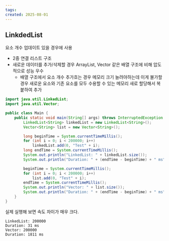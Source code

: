 ```yaml
---
tags: 
created: 2025-08-01
---
```

## LinkdedList
요소 개수 업데이트 있을 경우에 사용
- 2중 연결 리스트 구조
- 새로운 데이터를 추가/삭제할 경우 ArrayList, Vector 같은 배열 구조에 비해 압도적으로 성능 우수
	- 배열 구조에서 요소 개수 추가흐는 경우 메모리 크기 늘려야하는데 이게 불가할 경우 새로운 요소와 기존 요소를 모두 수용할 수 있는 메모리 새로 할당해서 복붙하여 추가
```java
import java.util.LinkedList;
import java.util.Vector;

public class Main {
    public static void main(String[] args) throws InterruptedException {
        LinkedList<String> linkedList = new LinkedList<String>();
        Vector<String> list = new Vector<String>();

        long beginTime = System.currentTimeMillis();
        for (int i = 0; i < 200000; i++)
            linkedList.add(0, "Test" + i);
        long endTime = System.currentTimeMillis();
        System.out.println("LinkedList: " + linkedList.size());
        System.out.println("Duration: " + (endTime - beginTime) + " ms");

        beginTime = System.currentTimeMillis();
        for (int i = 0; i < 200000; i++)
            list.add(0, "Test" + i);
        endTime = System.currentTimeMillis();
        System.out.println("Vector: " + list.size());
        System.out.println("Duration: " + (endTime - beginTime) + " ms");
    }
}
```
실제 실행해 보면 속도 차이가 매우 크다.
```
LinkedList: 200000
Duration: 31 ms
Vector: 200000
Duration: 1811 ms
```
